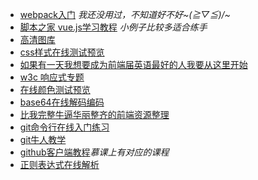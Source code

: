 + [webpack入门](http://www.jianshu.com/p/42e11515c10f) *我还没用过，不知道好不好~\(≧▽≦)/~*
+ [脚本之家 vue.js学习教程](http://www.jb51.net/Special/874.htm) *小例子比较多适合练手*
+ [高清图库](https://unsplash.com/)
+ [css样式在线测试预览](http://www.cssmatic.com/border-radius)
+ [如果有一天我想要成为前端届英语最好的人我要从这里开始](http://www.zcfy.cc/)
+ [w3c 响应式专题](http://www.w3cplus.com/responsive?page=4)
+ [在线颜色测试预览](http://tools.medialab.sciences-po.fr/iwanthue/index.php)
+ [base64在线解码编码](http://base64.xpcha.com/)
+ [比我完整牛逼华丽整齐的前端资源整理](https://segmentfault.com/a/1190000004978770)
+ [git命令行在线入门练习](http://learngitbranching.js.org/)
+ [git牛人教学](https://classroom.udacity.com/courses/ud775/lessons/3105028581/concepts/30736788880923#)
+ [github客户端教程](http://book.haoduoshipin.com/gitbeijing/)*慕课上有对应的课程*
+ [正则表达式在线解析](https://regexper.com/)
